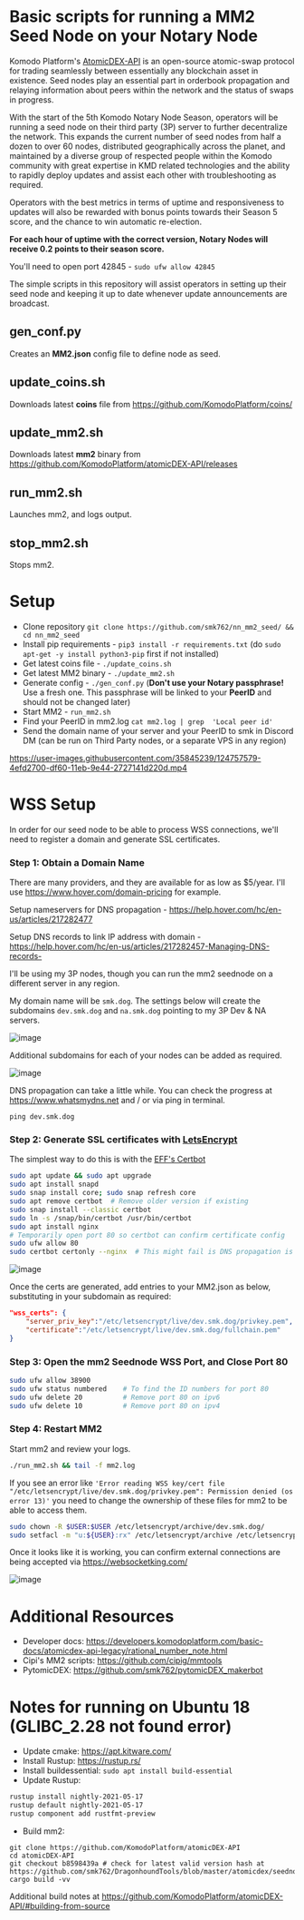 # Basic scripts for running a MM2 Seed Node on your Notary Node

Komodo Platform's [AtomicDEX-API](https://github.com/KomodoPlatform/atomicDEX-API) is an open-source atomic-swap protocol for trading seamlessly between essentially any blockchain asset in existence. Seed nodes play an essential part in orderbook propagation and relaying information about peers within the network and the status of swaps in progress. 

With the start of the 5th Komodo Notary Node Season, operators will be running a seed node on their third party (3P) server to further decentralize the network. This expands the current number of seed nodes from half a dozen to over 60 nodes, distributed geographically across the planet, and maintained by a diverse group of respected people within the Komodo community with great expertise in KMD related technologies and the ability to rapidly deploy updates and assist each other with troubleshooting as required.

Operators with the best metrics in terms of uptime and responsiveness to updates will also be rewarded with bonus points towards their Season 5 score, and the chance to win automatic re-election.

**For each hour of uptime with the correct version, Notary Nodes will receive 0.2 points to their season score.**

You'll need to open port 42845 - `sudo ufw allow 42845`



The simple scripts in this repository will assist operators in setting up their seed node and keeping it up to date whenever update announcements are broadcast.

## gen_conf.py
Creates an **MM2.json** config file to define node as seed.

## update_coins.sh
Downloads latest **coins** file from https://github.com/KomodoPlatform/coins/

## update_mm2.sh
Downloads latest **mm2** binary from https://github.com/KomodoPlatform/atomicDEX-API/releases

## run_mm2.sh
Launches mm2, and logs output.

## stop_mm2.sh
Stops mm2.

# Setup

- Clone repository `git clone https://github.com/smk762/nn_mm2_seed/ && cd nn_mm2_seed`
- Install pip requirements - `pip3 install -r requirements.txt` (do `sudo apt-get -y install python3-pip` first if not installed)
- Get latest coins file - `./update_coins.sh`
- Get latest MM2 binary - `./update_mm2.sh`
- Generate config - `./gen_conf.py` (**Don't use your Notary passphrase!** Use a fresh one. This passphrase will be linked to your **PeerID** and should not be changed later)
- Start MM2 - `run_mm2.sh`
- Find your PeerID in mm2.log `cat mm2.log | grep  'Local peer id'`
- Send the domain name of your server and your PeerID to smk in Discord DM (can be run on Third Party nodes, or a separate VPS in any region)


https://user-images.githubusercontent.com/35845239/124757579-4efd2700-df60-11eb-9e44-2727141d220d.mp4


# WSS Setup

In order for our seed node to be able to process WSS connections, we'll need to register a domain and generate SSL certificates.

### Step 1: Obtain a Domain Name
There are many providers, and they are available for as low as $5/year. I'll use https://www.hover.com/domain-pricing for example.

Setup nameservers for DNS propagation - https://help.hover.com/hc/en-us/articles/217282477

Setup DNS records to link IP address with domain - https://help.hover.com/hc/en-us/articles/217282457-Managing-DNS-records-

I'll be using my 3P nodes, though you can run the mm2 seednode on a different server in any region.

My domain name will be `smk.dog`. The settings below will create the subdomains `dev.smk.dog` and `na.smk.dog` pointing to my 3P Dev & NA servers.

![image](https://user-images.githubusercontent.com/35845239/171760406-3dfb473a-5db9-47eb-bdaf-3b4e81ae739c.png)

Additional subdomains for each of your nodes can be added as required.

![image](https://user-images.githubusercontent.com/35845239/171760521-1f0c3a59-3fbd-4c9e-8abf-6249bd856c57.png)

DNS propagation can take a little while. You can check the progress at https://www.whatsmydns.net and / or via ping in terminal.

`ping dev.smk.dog`

### Step 2: Generate SSL certificates with [LetsEncrypt](https://letsencrypt.org/getting-started/)

The simplest way to do this is with the [EFF's Certbot](https://certbot.eff.org/)

```bash
sudo apt update && sudo apt upgrade
sudo apt install snapd
sudo snap install core; sudo snap refresh core
sudo apt remove certbot  # Remove older version if existing
sudo snap install --classic certbot
sudo ln -s /snap/bin/certbot /usr/bin/certbot
sudo apt install nginx
# Temporarily open port 80 so certbot can confirm certificate config
sudo ufw allow 80
sudo certbot certonly --nginx  # This might fail is DNS propagation is not yet complete - if so, try again later
```
![image](https://user-images.githubusercontent.com/35845239/171763816-a755bdb5-19ed-48ea-8c48-c8b69c540c0c.png)


Once the certs are generated, add entries to your MM2.json as below, substituting in your subdomain as required:

```json
"wss_certs": {
    "server_priv_key":"/etc/letsencrypt/live/dev.smk.dog/privkey.pem",
    "certificate":"/etc/letsencrypt/live/dev.smk.dog/fullchain.pem"
}
```

### Step 3: Open the mm2 Seednode WSS Port, and Close Port 80

```bash
sudo ufw allow 38900
sudo ufw status numbered    # To find the ID numbers for port 80
sudo ufw delete 20          # Remove port 80 on ipv6
sudo ufw delete 10          # Remove port 80 on ipv4
```

### Step 4: Restart MM2

Start mm2 and review your logs.
```bash
./run_mm2.sh && tail -f mm2.log
```

If you see an error like `'Error reading WSS key/cert file "/etc/letsencrypt/live/dev.smk.dog/privkey.pem": Permission denied (os error 13)'` you need to change the ownership of these files for mm2 to be able to access them.

```bash
sudo chown -R $USER:$USER /etc/letsencrypt/archive/dev.smk.dog/
sudo setfacl -m "u:${USER}:rx" /etc/letsencrypt/archive /etc/letsencrypt/live    # You might need to 'sudo apt install acl' first
```

Once it looks like it is working, you can confirm external connections are being accepted via https://websocketking.com/

![image](https://user-images.githubusercontent.com/35845239/171772951-86d6fb8e-c9d0-40ee-88b6-3124a942d1b8.png)


# Additional Resources
- Developer docs: https://developers.komodoplatform.com/basic-docs/atomicdex-api-legacy/rational_number_note.html
- Cipi's MM2 scripts: https://github.com/cipig/mmtools
- PytomicDEX: https://github.com/smk762/pytomicDEX_makerbot

# Notes for running on Ubuntu 18 (GLIBC_2.28 not found error)
- Update cmake: https://apt.kitware.com/
- Install Rustup: https://rustup.rs/
- Install buildessential: `sudo apt install build-essential`
- Update Rustup:
```bash
rustup install nightly-2021-05-17
rustup default nightly-2021-05-17
rustup component add rustfmt-preview
```
- Build mm2:
```
git clone https://github.com/KomodoPlatform/atomicDEX-API
cd atomicDEX-API
git checkout b8598439a # check for latest valid version hash at https://github.com/smk762/DragonhoundTools/blob/master/atomicdex/seednode_version.json
cargo build -vv
```
Additional build notes at https://github.com/KomodoPlatform/atomicDEX-API/#building-from-source
